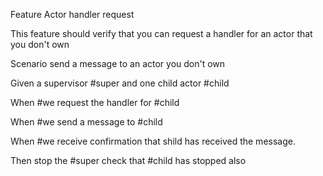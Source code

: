 Feature Actor handler request

This feature should verify that you can request a handler for an actor that you don't own

Scenario send a message to an actor you don't own

Given a supervisor #super and one child actor #child

When #we request the handler for #child

When #we send a message to #child

When #we receive confirmation that shild has received the message.

Then stop the #super 
	check that #child has stopped also
